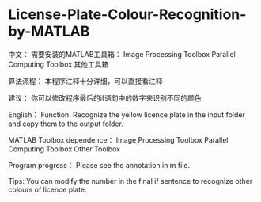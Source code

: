 # License-Plate-Colour-Recognition-by-MATLAB

中文：
需要安装的MATLAB工具箱：
Image Processing Toolbox
Parallel Computing Toolbox
其他工具箱

算法流程：
本程序注释十分详细，可以直接看注释

建议：
你可以修改程序最后的if语句中的数字来识别不同的颜色

English：
Function:
Recognize the yellow licence plate in the input folder and copy them to the output folder.

MATLAB Toolbox dependence：
Image Processing Toolbox
Parallel Computing Toolbox
Other Toolbox

Program progress：
Please see the annotation in m file.

Tips:
You can modify the number in the final if sentence to recognize other colours of licence plate.
